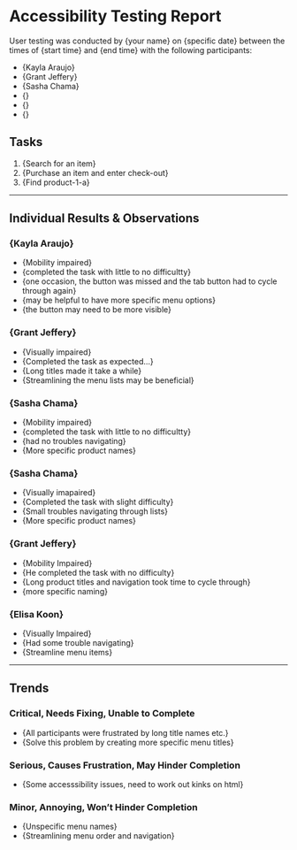 # Accessibility Testing Report

User testing was conducted by {your name} on {specific date} between the times of {start time} and {end time} with the following participants:

- {Kayla Araujo}
- {Grant Jeffery}
- {Sasha Chama}
- {}
- {}
- {}

## Tasks

1. {Search for an item}
2. {Purchase an item and enter check-out}
3. {Find product-1-a}

---

## Individual Results & Observations

### {Kayla Araujo}

- {Mobility impaired}
- {completed the task with little to no difficultty}
- {one occasion, the button was missed and the tab button had to cycle through again}
- {may be helpful to have more specific menu options}
- {the button may need to be more visible}

### {Grant Jeffery}

- {Visually impaired}
- {Completed the task as expected…}
- {Long titles made it take a while}
- {Streamlining the menu lists may be beneficial}

### {Sasha Chama}

- {Mobility impaired}
- {completed the task with little to no difficultty}
- {had no troubles navigating}
- {More specific product names}

### {Sasha Chama}

- {Visually imapaired}
- {Completed the task with slight difficulty}
- {Small troubles navigating through lists}
- {More specific product names}

### {Grant Jeffery}

- {Mobility Impaired}
- {He completed the task with no difficulty}
- {Long product titles and navigation took time to cycle through}
- {more specific naming}

### {Elisa Koon}

- {Visually Impaired}
- {Had some trouble navigating}
- {Streamline menu items}

---

## Trends

### Critical, Needs Fixing, Unable to Complete

- {All participants were frustrated by long title names etc.}
- {Solve this problem by creating more specific menu titles}

### Serious, Causes Frustration, May Hinder Completion

- {Some accesssibility issues, need to work out kinks on html}

### Minor, Annoying, Won’t Hinder Completion

- {Unspecific menu names}
- {Streamlining menu order and navigation}